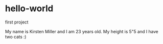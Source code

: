 # hello-world
first project


My name is Kirsten Miller and I am 23 years old. My height is 5"5 and I have two cats :)
